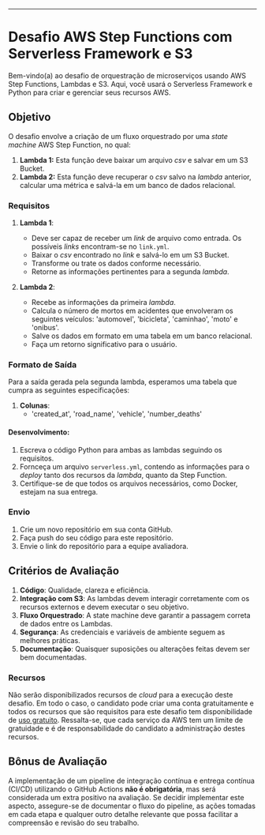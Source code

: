 ---

# Desafio AWS Step Functions com Serverless Framework e S3

Bem-vindo(a) ao desafio de orquestração de microserviços usando AWS Step Functions, Lambdas e S3. Aqui, você usará o Serverless Framework e Python para criar e gerenciar seus recursos AWS.

## Objetivo

O desafio envolve a criação de um fluxo orquestrado por uma *state machine* AWS Step Function, no qual:

1. **Lambda 1:** Esta função deve baixar um arquivo *csv* e salvar em um S3 Bucket.
2. **Lambda 2:** Esta função deve recuperar o *csv* salvo na *lambda* anterior, calcular uma métrica e salvá-la em um banco de dados relacional.

### Requisitos

1. **Lambda 1**:
   - Deve ser capaz de receber um *link* de arquivo como entrada. Os possíveis *links* encontram-se no `link.yml`.
   - Baixar o *csv* encontrado no *link* e salvá-lo em um S3 Bucket.
   - Transforme ou trate os dados conforme necessário.
   - Retorne as informações pertinentes para a segunda *lambda*.

2. **Lambda 2**:
   - Recebe as informações da primeira *lambda*.
   - Calcula o número de mortos em acidentes que envolveram os seguintes veículos: 'automovel', 'bicicleta', 'caminhao', 'moto' e 'onibus'.
   - Salve os dados em formato em uma tabela em um banco relacional.
   - Faça um retorno significativo para o usuário.

### Formato de Saída

Para a saída gerada pela segunda lambda, esperamos uma tabela que cumpra as seguintes especificações:

1. **Colunas**:
   - 'created_at', 'road_name', 'vehicle', 'number_deaths'

#### **Desenvolvimento**:

1. Escreva o código Python para ambas as lambdas seguindo os requisitos.
2. Fornceça um arquivo `serverless.yml`, contendo as informações para o *deploy* tanto dos recursos da *lambda*, quanto da Step Function.
3. Certifique-se de que todos os arquivos necessários, como Docker, estejam na sua entrega.

### Envio

1. Crie um novo repositório em sua conta GitHub.
2. Faça push do seu código para este repositório.
3. Envie o link do repositório para a equipe avaliadora.

## Critérios de Avaliação

1. **Código**: Qualidade, clareza e eficiência.
2. **Integração com S3**: As lambdas devem interagir corretamente com os recursos externos e devem executar o seu objetivo.
3. **Fluxo Orquestrado**: A state machine deve garantir a passagem correta de dados entre os Lambdas.
4. **Segurança**: As credenciais e variáveis de ambiente seguem as melhores práticas.
5. **Documentação**: Quaisquer suposições ou alterações feitas devem ser bem documentadas.

### Recursos

Não serão disponibilizados recursos de *cloud* para a execução deste desafio. Em todo o caso, o candidato pode criar uma conta gratuitamente e todos os recursos que são requisitos para este desafio tem disponibilidade de [uso gratuito](https://aws.amazon.com/pt/free/?all-free-tier.sort-by=item.additionalFields.SortRank&all-free-tier.sort-order=asc&awsf.Free%20Tier%20Types=*all&awsf.Free%20Tier%20Categories=*all). Ressalta-se, que cada serviço da AWS tem um limite de gratuidade e é de responsabilidade do candidato a administração destes recursos.

## Bônus de Avaliação

A implementação de um pipeline de integração contínua e entrega contínua (CI/CD) utilizando o GitHub Actions **não é obrigatória**, mas será considerada um extra positivo na avaliação. Se decidir implementar este aspecto, assegure-se de documentar o fluxo do pipeline, as ações tomadas em cada etapa e qualquer outro detalhe relevante que possa facilitar a compreensão e revisão do seu trabalho.


